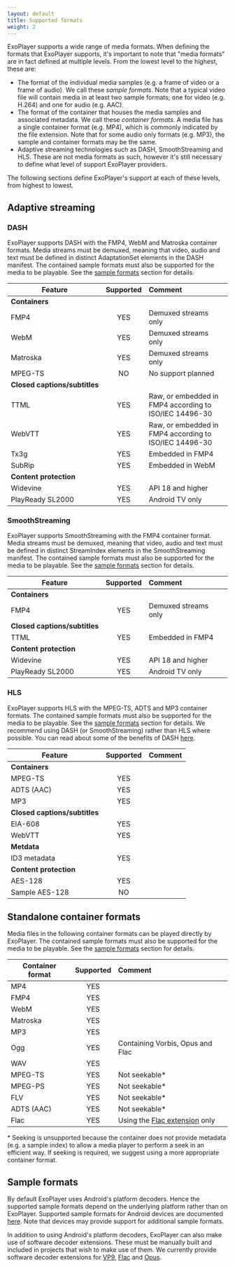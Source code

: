 ```yaml
---
layout: default
title: Supported formats
weight: 2
---
```


ExoPlayer supports a wide range of media formats. When defining the formats that ExoPlayer supports,
it's important to note that "media formats" are in fact defined at multiple levels. From the lowest
level to the highest, these are:

* The format of the individual media samples (e.g. a frame of video or a frame of audio). We call
these *sample formats*. Note that a typical video file will contain media in at least two sample
formats; one for video (e.g. H.264) and one for audio (e.g. AAC).
* The format of the container that houses the media samples and associated metadata. We call these
*container formats*. A media file has a single container format (e.g. MP4), which is commonly
indicated by the file extension. Note that for some audio only formats (e.g. MP3), the sample and
container formats may be the same.
* Adaptive streaming technologies such as DASH, SmoothStreaming and HLS. These are not media formats
as such, however it's still necessary to define what level of support ExoPlayer providers.

The following sections define ExoPlayer's support at each of these levels, from highest to lowest.

## Adaptive streaming ##

### DASH ###

ExoPlayer supports DASH with the FMP4, WebM and Matroska container formats. Media streams must be
demuxed, meaning that video, audio and text must be defined in distinct AdaptationSet elements in
the DASH manifest. The contained sample formats must also be supported for the media to be playable.
See the [sample formats](#sample-formats) section for details.

| Feature | Supported    | Comment              |
|---------|:------------:|:---------------------|
| **Containers** |||
| FMP4                          | YES          | Demuxed streams only |
| WebM | YES | Demuxed streams only |
| Matroska | YES | Demuxed streams only |
| MPEG-TS | NO | No support planned |
| **Closed&nbsp;captions/subtitles** |||
| TTML | YES | Raw, or embedded in FMP4 according to ISO/IEC 14496-30 |
| WebVTT | YES | Raw, or embedded in FMP4 according to ISO/IEC 14496-30 |
| Tx3g | YES | Embedded in FMP4 |
| SubRip | YES | Embedded in WebM |
| **Content protection**                  |||
| Widevine | YES | API 18 and higher |
| PlayReady SL2000                        | YES          | Android TV only      |

### SmoothStreaming ###

ExoPlayer supports SmoothStreaming with the FMP4 container format. Media streams must be demuxed,
meaning that video, audio and text must be defined in distinct StreamIndex elements in the
SmoothStreaming manifest. The contained sample formats must also be supported for the media to be
playable. See the [sample formats](#sample-formats) section for details.

| Feature | Supported    | Comment              |
|---------|:------------:|:---------------------|
| **Containers**                          |||
| FMP4                          | YES          | Demuxed streams only |
| **Closed&nbsp;captions/subtitles**           |||
| TTML | YES | Embedded in FMP4 |
| **Content protection**                    |||
| Widevine | YES | API 18 and higher |
| PlayReady SL2000                        | YES          | Android TV only      |

### HLS ###

ExoPlayer supports HLS with the MPEG-TS, ADTS and MP3 container formats. The contained sample
formats must also be supported for the media to be playable. See the
[sample formats](#sample-formats) section for details. We recommend using DASH (or SmoothStreaming)
rather than HLS where possible. You can read about some of the benefits of DASH
[here](https://google.github.io/ExoPlayer/2015/05/08/the-benefits-of-dash.html).

| Feature | Supported    | Comment              |
|---------|:------------:|:---------------------|
| **Containers**                          |||
| MPEG-TS                                 | YES          ||
| ADTS (AAC) | YES ||
| MP3 | YES ||
| **Closed&nbsp;captions/subtitles**           |||
| EIA-608 | YES ||
| WebVTT                                  | YES          ||
| **Metdata** |||
| ID3 metadata                            | YES          ||
| **Content protection**                  |||
| AES-128                                 | YES          ||
| Sample AES-128 | NO ||

## Standalone container formats ##

Media files in the following container formats can be played directly by ExoPlayer. The contained
sample formats must also be supported for the media to be playable. See the
[sample formats](#sample-formats) section for details.

| Container format | Supported    | Comment              |
|------------------|:------------:|:---------------------|
| MP4 | YES ||
| FMP4 | YES ||
| WebM| YES ||
| Matroska| YES ||
| MP3 | YES ||
| Ogg | YES | Containing Vorbis, Opus and Flac |
| WAV | YES ||
| MPEG-TS | YES | Not seekable* |
| MPEG-PS | YES | Not seekable* |
| FLV | YES | Not seekable* |
| ADTS (AAC) | YES | Not seekable* |
| Flac | YES | Using the [Flac extension][] only |

\* Seeking is unsupported because the container does not provide metadata (e.g. a sample index) to
allow a media player to perform a seek in an efficient way. If seeking is required, we suggest using
a more appropriate container format.

## Sample formats ##

By default ExoPlayer uses Android's platform decoders. Hence the supported sample formats depend on
the underlying platform rather than on ExoPlayer. Supported sample formats for Android devices are
documented [here](https://developer.android.com/guide/appendix/media-formats.html#core). Note that
devices may provide support for additional sample formats.

In addition to using Android's platform decoders, ExoPlayer can also make use of software decoder
extensions. These must be manually built and included in projects that wish to make use of them. We
currently provide software decoder extensions for
[VP9](https://github.com/google/ExoPlayer/tree/master/extensions/vp9),
[Flac](https://github.com/google/ExoPlayer/tree/master/extensions/flac) and
[Opus](https://github.com/google/ExoPlayer/tree/master/extensions/opus).

[Flac extension]: https://github.com/google/ExoPlayer/tree/master/extensions/flac
